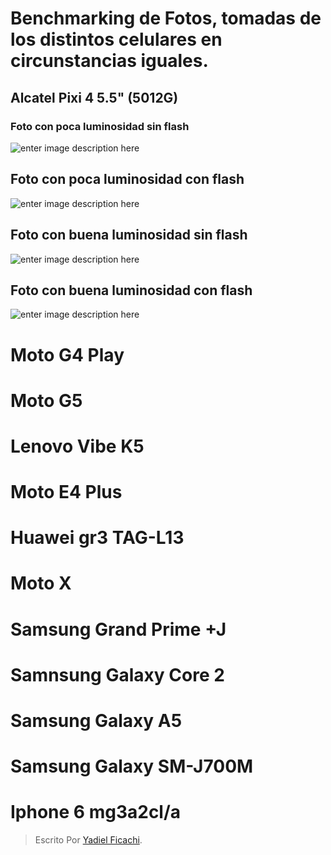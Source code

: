 # Benchmarking de Fotos, tomadas de los distintos celulares en circunstancias iguales.
## Alcatel Pixi 4 5.5" (5012G)
### Foto con poca luminosidad sin flash
![enter image description here](https://scontent.fpbc2-1.fna.fbcdn.net/v/t1.0-9/29243721_1557692844286675_2065481280526483456_n.jpg?oh=7061ce350d01d78e84331ea7c191d458&oe=5B401941)
## Foto con poca luminosidad con flash
![enter image description here](https://scontent.fpbc2-1.fna.fbcdn.net/v/t1.0-9/29249241_1557693757619917_110971131611054080_n.jpg?oh=e78d22cbb2b5fd90df603066a3a7b584&oe=5B41E0D8)
## Foto con buena luminosidad sin flash
![enter image description here](https://scontent.fpbc2-1.fna.fbcdn.net/v/t1.0-9/29313529_1557693900953236_4153752464979394560_n.jpg?oh=f88df090926d3d1b8838969074af3e97&oe=5B4A5427)
## Foto con buena luminosidad con flash
![enter image description here](https://scontent.fpbc2-1.fna.fbcdn.net/v/t1.0-9/29216730_1557693824286577_8764342485062254592_n.jpg?oh=af732cd260da428f830b3d91476c37e0&oe=5B2B84EF)
# Moto G4 Play

# Moto G5

# Lenovo Vibe K5

# Moto E4 Plus

# Huawei gr3 TAG-L13

# Moto X

# Samsung Grand Prime +J

# Samnsung Galaxy Core 2

# Samsung Galaxy A5

# Samsung Galaxy SM-J700M

# Iphone 6 mg3a2cl/a


> Escrito Por [Yadiel Ficachi](https://github.com/YadielFicachi/).
